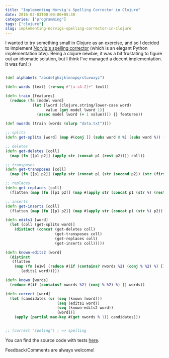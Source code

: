 ```yaml
---
title: "Implementing Norvig's Spelling Corrector in Clojure"
date: 2016-02-03T00:00:00+05:30
categories: ["programming"]
tags: ["clojure"]
slug: implementing-norvigs-spelling-corrector-in-clojure
---
```


I wanted to try something small in Clojure as an exercise, and so I decided to
implement [Norvig's spelling corrector](http://norvig.com/spell-correct.html)
(which is an elegant Python implementation btw). Being a clojure newbie, it was a bit frustating to
figure out an idiomatic solution, but I think I've managed a decent
implementation. It was fun! :)

```clojure

(def alphabets "abcdefghijklmnopqrstuvwxyz")

(defn words [text] (re-seq #"[a-zA-Z]+" text))

(defn train [features]
  (reduce (fn [model word]
            (let [lword (clojure.string/lower-case word)
                  value (get model lword 1)]
              (assoc model lword (+ 1 value)))) {} features))

(def nwords (train (words (slurp "data.txt"))))

;; splits
(defn get-splits [word] (map #(conj [] (subs word 0 %) (subs word %)) (range (inc (count word)))))

;; deletes
(defn get-deletes [coll]
  (map (fn [[p1 p2]] (apply str (concat p1 (rest p2)))) coll))

;; transposes
(defn get-transposes [coll]
  (map (fn [[p1 p2]] (apply str (concat p1 (str (second p2)) (str (first p2)) (drop 2 p2)))) coll))

;; replaces
(defn get-replaces [coll]
  (flatten (map (fn [[p1 p2]] (map #(apply str (concat p1 (str %) (rest p2))) alphabets)) coll)))

;; inserts
(defn get-inserts [coll]
  (flatten (map (fn [[p1 p2]] (map #(apply str (concat p1 (str %) p2)) alphabets)) coll)))

(defn edits1 [word]
  (let [coll (get-splits word)]
    (distinct (concat (get-deletes coll)
                      (get-transposes coll)
                      (get-replaces coll)
                      (get-inserts coll)))))

(defn known-edits2 [word]
  (distinct
   (flatten
    (map (fn [e1w] (reduce #(if (contains? nwords %2) (conj % %2) %) [] (edits1 e1w)))
       (edits1 word)))))

(defn known [words]
  (reduce #(if (contains? nwords %2) (conj % %2) %) [] words))

(defn correct [word]
  (let [candidates (or (seq (known [word]))
                       (seq (edits1 word))
                       (seq (known-edits2 word))
                       [word])]
    (apply (partial max-key #(get nwords % 1)) candidates)))


;; (correct "speling") ; => spelling
```

You can find the source code with tests
[here](https://github.com/kirang89/spcorr).

Feedback/Comments are always welcome!
